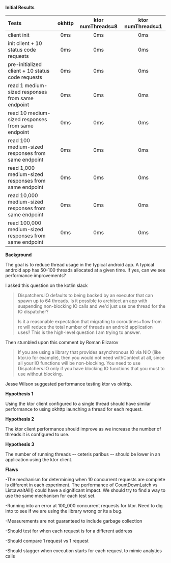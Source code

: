 **Initial Results**

| Tests | okhttp | ktor numThreads=8 | ktor numThreads=1 |
| :---         |     :---:      |          :---: |          :---: |
| client init   | 0ms     | 0ms    | 0ms |
| init client + 10 status code requests     | 0ms       | 0ms      | 0ms |
| pre-initialized client + 10 status code requests | 0ms | 0ms | 0ms |
| read 1 medium-sized responses from same endpoint | 0ms | 0ms | 0ms |
| read 10 medium-sized responses from same endpoint | 0ms | 0ms | 0ms |
| read 100 medium-sized responses from same endpoint | 0ms | 0ms |  0ms |
| read 1,000 medium-sized responses from same endpoint | 0ms | 0ms | 0ms |
| read 10,000 medium-sized responses from same endpoint | 0ms | 0ms | 0ms |
| read 100,000 medium-sized responses from same endpoint | 0ms | 0ms | 0ms |

**Background**

The goal is to reduce thread usage in the typical android app. A typical android app has 50-100 threads allocated at a given time. If yes, can we see performance improvements? 

I asked this question on the kotlin slack

> Dispatchers.IO defaults to being backed by an executor that can spawn up to 64 threads. Is it possible to architect an app with suspending non-blocking IO calls and we'd just use one thread for the IO dispatcher?
>
> Is it a reasonable expectation that migrating to coroutines+flow from rx will reduce the total number of threads an android application uses? This is the high-level question I am trying to answer.

Then stumbled upon this comment by Roman Elizarov

> If you are using a library that provides asynchronous IO via NIO (like ktor.io for example), then you would not need withContext at all, since all your IO functions will be non-blocking. You need to use Dispatchers.IO only if you have blocking IO functions that you must to use without blocking.

Jesse Wilson suggested performance testing ktor vs okhttp.

**Hypothesis 1**

Using the ktor client configured to a single thread should have similar performance to using okhttp launching a thread for each request.

**Hypothesis 2**

The ktor client performance should improve as we increase the number of threads it is configured to use.

**Hypothesis 3**

The number of running threads -- ceteris paribus -- should be lower in an application using the ktor client.

**Flaws**

-The mechanism for determining when 10 concurrent requests are complete is different in each experiment. The performance of CountDownLatch vs List<Deferred>:awaitAll() could have a significant impact. We should try to find a way to use the same mechanism for each test set.

-Running into an error at 100_000 concurrent requests for ktor. Need to dig into to see if we are using the library wrong or its a bug.

-Measurements are not guaranteed to include garbage collection

-Should test for when each request is for a different address

-Should compare 1 request vs 1 request

-Should stagger when execution starts for each request to mimic analytics calls
